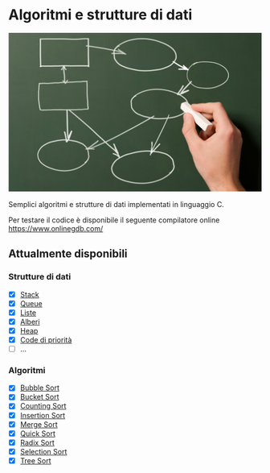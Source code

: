 # Algoritmi e strutture di dati
![ALGORITMI E STRUTTURE DI DATI](https://github.com/mariocuomo/Algoritmi-e-strutture-di-dati/blob/master/algoritmo.png)

Semplici algoritmi e strutture di dati implementati in linguaggio C.

Per testare il codice è disponibile il seguente compilatore online https://www.onlinegdb.com/

## Attualmente disponibili
### Strutture di dati
- [x] [Stack](https://github.com/mariocuomo/Algoritmi-e-strutture-di-dati/tree/master/stack)
- [x] [Queue](https://github.com/mariocuomo/Algoritmi-e-strutture-di-dati/tree/master/queue)
- [x] [Liste](https://github.com/mariocuomo/Algoritmi-e-strutture-di-dati/tree/master/liste)
- [x] [Alberi](https://github.com/mariocuomo/Algoritmi-e-strutture-di-dati/tree/master/alberi)
- [x] [Heap](https://github.com/mariocuomo/Algoritmi-e-strutture-di-dati/tree/master/heap)
- [x] [Code di priorità](https://github.com/mariocuomo/Algoritmi-e-strutture-di-dati/tree/master/code%20di%20priorit%C3%A0)
- [ ] ...

### Algoritmi
- [x] [Bubble Sort](https://github.com/mariocuomo/Algoritmi-e-strutture-di-dati/tree/master/ordinamenti/bubble%20sort)
- [x] [Bucket Sort](https://github.com/mariocuomo/Algoritmi-e-strutture-di-dati/tree/master/ordinamenti/bucket%20sort)
- [x] [Counting Sort](https://github.com/mariocuomo/Algoritmi-e-strutture-di-dati/tree/master/ordinamenti/counting%20sort)
- [x] [Insertion Sort](https://github.com/mariocuomo/Algoritmi-e-strutture-di-dati/tree/master/ordinamenti/insertion%20sort)
- [x] [Merge Sort](https://github.com/mariocuomo/Algoritmi-e-strutture-di-dati/tree/master/ordinamenti/merge%20sort)
- [x] [Quick Sort](https://github.com/mariocuomo/Algoritmi-e-strutture-di-dati/tree/master/ordinamenti/quick%20sort)
- [x] [Radix Sort](https://github.com/mariocuomo/Algoritmi-e-strutture-di-dati/tree/master/ordinamenti/radix%20sort)
- [x] [Selection Sort](https://github.com/mariocuomo/Algoritmi-e-strutture-di-dati/tree/master/ordinamenti/selection%20sort)
- [x] [Tree Sort](https://github.com/mariocuomo/Algoritmi-e-strutture-di-dati/tree/master/ordinamenti/tree%20sort)
